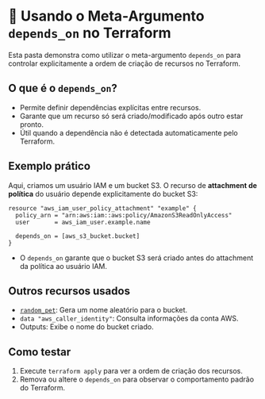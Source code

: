 # 🔗 Usando o Meta-Argumento `depends_on` no Terraform

Esta pasta demonstra como utilizar o meta-argumento `depends_on` para controlar explicitamente a ordem de criação de recursos no Terraform.

## O que é o `depends_on`?

- Permite definir dependências explícitas entre recursos.
- Garante que um recurso só será criado/modificado após outro estar pronto.
- Útil quando a dependência não é detectada automaticamente pelo Terraform.

## Exemplo prático

Aqui, criamos um usuário IAM e um bucket S3. O recurso de **attachment de política** do usuário depende explicitamente do bucket S3:

```hcl
resource "aws_iam_user_policy_attachment" "example" {
  policy_arn = "arn:aws:iam::aws:policy/AmazonS3ReadOnlyAccess"
  user       = aws_iam_user.example.name

  depends_on = [aws_s3_bucket.bucket]
}
```

- O `depends_on` garante que o bucket S3 será criado antes do attachment da política ao usuário IAM.

## Outros recursos usados

- [`random_pet`](https://registry.terraform.io/providers/hashicorp/random/latest/docs/resources/pet): Gera um nome aleatório para o bucket.
- `data "aws_caller_identity"`: Consulta informações da conta AWS.
- Outputs: Exibe o nome do bucket criado.

## Como testar

1. Execute `terraform apply` para ver a ordem de criação dos recursos.
2. Remova ou altere o `depends_on` para observar o comportamento padrão do Terraform.
